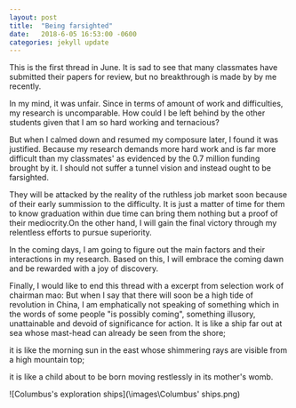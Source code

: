 ```yaml
---
layout: post
title:  "Being farsighted"
date:   2018-6-05 16:53:00 -0600
categories: jekyll update
---
```

This is the first thread in June. It is sad to see that many classmates have submitted their papers for review, but no breakthrough is made by
by me recently. 

In my mind, it was unfair. Since in terms of amount of work and difficulties, my research is uncomparable. How could I be left behind by the other
students given that I am so hard working and ternacious?

But when I calmed down and resumed my composure later, I found it was justified. Because my research demands more hard work and is far more difficult 
than my classmates' as evidenced by the 0.7 million funding brought by it. I should not suffer a tunnel vision and instead ought to be farsighted.

They will be attacked by the reality of the ruthless job market soon because of their early summission to the difficulty. It is just a matter of time
for them to know graduation within due time can bring them nothing but a proof of their mediocrity.On the other hand, I will gain the final victory through my relentless efforts to pursue superiority. 

In the coming days, I am going to figure out the main factors and their interactions in my research. Based on this, I will embrace the coming dawn and be rewarded with a joy of discovery.

Finally, I would like to end this thread with a excerpt from selection work of chairman mao:
But when I say that there will soon be a high tide of revolution in China, I am emphatically not speaking of something which in the words of some people "is possibly coming", something illusory, unattainable and devoid of significance for action. 
It is like a ship far out at sea whose mast-head can already be seen from the shore; 

it is like the morning sun in the east whose shimmering rays are visible from a high mountain top; 

it is like a child about to be born moving restlessly in its mother's womb.

![Columbus's exploration ships](\images\Columbus' ships.png)

